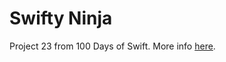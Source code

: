 # Swifty Ninja

Project 23 from 100 Days of Swift.
More info [here](https://www.hackingwithswift.com/100/77).
